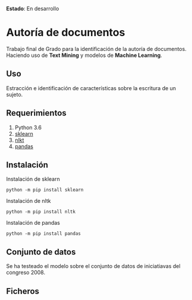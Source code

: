 **Estado**: En desarrollo

# Autoría de documentos

Trabajo final de Grado para la identificación de la autoría de documentos. Haciendo uso de **Text Mining** y modelos de **Machine Learning**.

## Uso

Estracción e identificación de características sobre la escritura de un sujeto.

## Requerimientos

1. Python 3.6
2. [sklearn](https://github.com/scikit-learn/scikit-learn)
2. [nlkt](https://github.com/nltk/nltk)
3. [pandas](https://github.com/pandas-dev/pandas)

## Instalación

Instalación de sklearn
```
python -m pip install sklearn
```

Instalación de nltk
~~~
python -m pip install nltk
~~~
Instalación de pandas
~~~
python -m pip install pandas
~~~

## Conjunto de datos

Se ha testeado el modelo sobre el conjunto de datos de iniciatiavas del congreso 2008.

## Ficheros


